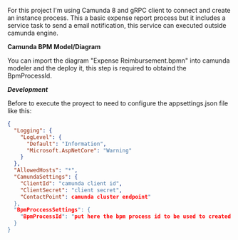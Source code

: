 For this project I'm using Camunda 8 and gRPC client to connect and create an instance process. This a basic expense report process but it includes a service task to send a email notification, this service can executed outside camunda engine.

**Camunda BPM Model/Diagram**

You can import the diagram "Expense Reimbursement.bpmn" into camunda modeler and the deploy it, this step is required to obtaind the BpmProcessId.

***Development***

Before to execute the proyect to need to configure the appsettings.json file like this:
```json
{
  "Logging": {
    "LogLevel": {
      "Default": "Information",
      "Microsoft.AspNetCore": "Warning"
    }
  },
  "AllowedHosts": "*",
  "CamundaSettings": {
    "ClientId": "camunda client id",
    "ClientSecret": "client secret",
    "ContactPoint": camunda cluster endpoint"
  },
  "BpmProccessSettings": {
    "BpmProcessId": "put here the bpm process id to be used to created the instance process"
  }
}
```
